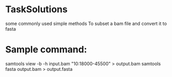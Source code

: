 # TaskSolutions
some commonly used simple methods
To subset a bam file and convert it to fasta

# Sample command:

samtools view -b -h input.bam "10:18000-45500" > output.bam 
samtools fasta output.bam  > output.fasta
